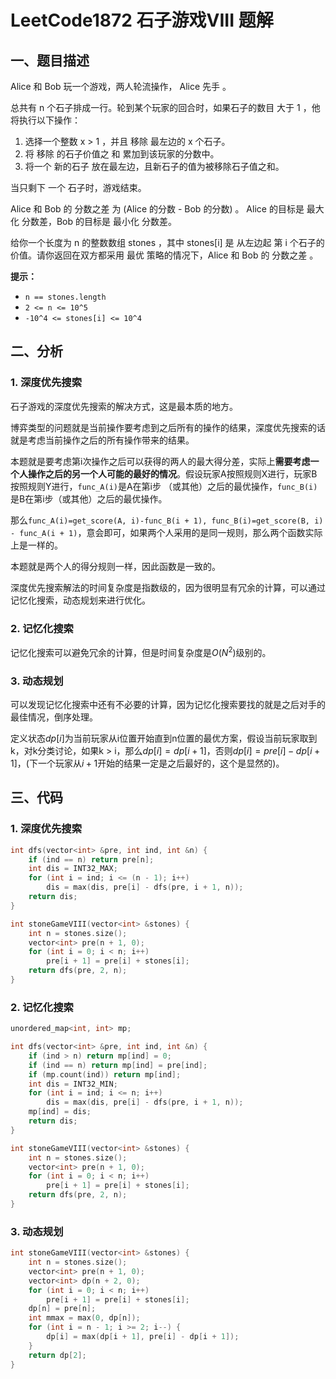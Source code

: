 # LeetCode1872 石子游戏VIII 题解

## 一、题目描述

Alice 和 Bob 玩一个游戏，两人轮流操作， Alice 先手 。

总共有 n 个石子排成一行。轮到某个玩家的回合时，如果石子的数目 大于 1 ，他将执行以下操作：

1. 选择一个整数 x > 1 ，并且 移除 最左边的 x 个石子。
2. 将 移除 的石子价值之 和 累加到该玩家的分数中。
3. 将一个 新的石子 放在最左边，且新石子的值为被移除石子值之和。

当只剩下 一个 石子时，游戏结束。

Alice 和 Bob 的 分数之差 为 (Alice 的分数 - Bob 的分数) 。 Alice 的目标是 最大化 分数差，Bob 的目标是 最小化 分数差。

给你一个长度为 n 的整数数组 stones ，其中 stones[i] 是 从左边起 第 i 个石子的价值。请你返回在双方都采用 最优 策略的情况下，Alice 和 Bob 的 分数之差 。

**提示：**

- `n == stones.length`
- `2 <= n <= 10^5`
- `-10^4 <= stones[i] <= 10^4`



## 二、分析

### 1. 深度优先搜索

石子游戏的深度优先搜索的解决方式，这是最本质的地方。

博弈类型的问题就是当前操作要考虑到之后所有的操作的结果，深度优先搜索的话就是考虑当前操作之后的所有操作带来的结果。

本题就是要考虑第i次操作之后可以获得的两人的最大得分差，实际上**需要考虑一个人操作之后的另一个人可能的最好的情况**。假设玩家A按照规则X进行，玩家B按照规则Y进行，`func_A(i)`是A在第i步 （或其他）之后的最优操作，`func_B(i)`是B在第i步（或其他）之后的最优操作。

那么`func_A(i)=get_score(A, i)-func_B(i + 1), func_B(i)=get_score(B, i) - func_A(i + 1)`，意会即可，如果两个人采用的是同一规则，那么两个函数实际上是一样的。

本题就是两个人的得分规则一样，因此函数是一致的。

深度优先搜索解法的时间复杂度是指数级的，因为很明显有冗余的计算，可以通过记忆化搜索，动态规划来进行优化。



### 2. 记忆化搜索

记忆化搜索可以避免冗余的计算，但是时间复杂度是$O(N^2)$级别的。



### 3. 动态规划

可以发现记忆化搜索中还有不必要的计算，因为记忆化搜索要找的就是之后对手的最佳情况，倒序处理。

定义状态$dp[i]$为当前玩家从i位置开始直到n位置的最优方案，假设当前玩家取到k，对k分类讨论，如果k > i，那么$dp[i]=dp[i+1]$，否则$dp[i]=pre[i]-dp[i+1]$，(下一个玩家从$i+1$开始的结果一定是之后最好的，这个是显然的)。



## 三、代码

### 1. 深度优先搜索

```c++
int dfs(vector<int> &pre, int ind, int &n) {
    if (ind == n) return pre[n];
    int dis = INT32_MAX;
    for (int i = ind; i <= (n - 1); i++)  
        dis = max(dis, pre[i] - dfs(pre, i + 1, n));
    return dis;
}

int stoneGameVIII(vector<int> &stones) {
    int n = stones.size();
    vector<int> pre(n + 1, 0);
    for (int i = 0; i < n; i++) 
        pre[i + 1] = pre[i] + stones[i];
    return dfs(pre, 2, n);
}
```



### 2. 记忆化搜索

```c++
unordered_map<int, int> mp;

int dfs(vector<int> &pre, int ind, int &n) {
    if (ind > n) return mp[ind] = 0;
    if (ind == n) return mp[ind] = pre[ind];
    if (mp.count(ind)) return mp[ind];
    int dis = INT32_MIN;
    for (int i = ind; i <= n; i++)  
        dis = max(dis, pre[i] - dfs(pre, i + 1, n));
    mp[ind] = dis;
    return dis;
}

int stoneGameVIII(vector<int> &stones) {
    int n = stones.size();
    vector<int> pre(n + 1, 0);
    for (int i = 0; i < n; i++) 
        pre[i + 1] = pre[i] + stones[i];
    return dfs(pre, 2, n);
}
```



### 3. 动态规划

```c++
int stoneGameVIII(vector<int> &stones) {
    int n = stones.size();
    vector<int> pre(n + 1, 0);
    vector<int> dp(n + 2, 0);
    for (int i = 0; i < n; i++)
        pre[i + 1] = pre[i] + stones[i];
    dp[n] = pre[n];
    int mmax = max(0, dp[n]);
    for (int i = n - 1; i >= 2; i--) {
        dp[i] = max(dp[i + 1], pre[i] - dp[i + 1]);
    }
    return dp[2];
}
```

